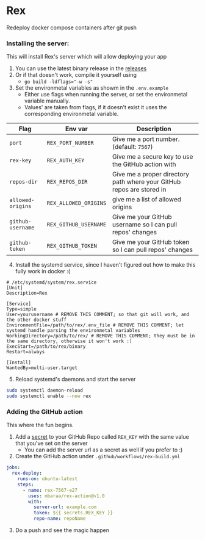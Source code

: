 # Rex

Redeploy docker compose containers after git push

### Installing the server:

This will install Rex's server which will allow deploying your app

1.  You can use the latest binary release in the [releases](https://github.com/mbaraa/rex/releases)
2.  Or if that doesn't work, compile it yourself using
    - `go build -ldflags="-w -s"`
3.  Set the environmetal variables as showm in the `.env.example`
    - Either use flags when running the server, or set the environmetal variable manually.
    - Values' are taken from flags, if it doesn't exist it uses the corresponding environmetal variable.

| Flag              | Env var               | Description                                                           |
| ----------------- | --------------------- | --------------------------------------------------------------------- |
| `port`            | `REX_PORT_NUMBER`     | Give me a port number. (default: `7567`)                              |
| `rex-key`         | `REX_AUTH_KEY`        | Give me a secure key to use the GitHub action with                    |
| `repos-dir`       | `REX_REPOS_DIR`       | Give me a proper directory path where your GitHub repos are stored in |
| `allowed-origins` | `REX_ALLOWED_ORIGINS` | give me a list of allowed origins                                     |
| `github-username` | `REX_GITHUB_USERNAME` | Give me your GitHub username so I can pull repos' changes             |
| `github-token`    | `REX_GITHUB_TOKEN`    | Give me your GitHub token so I can pull repos' changes                |

4.  Install the systemd service, since I haven't figured out how to make this fully work in docker :(

<!---->

    # /etc/systemd/system/rex.service
    [Unit]
    Description=Rex

    [Service]
    Type=simple
    User=yourusername # REMOVE THIS COMMENT; so that git will work, and the other docker stuff
    EnvironmentFile=/path/to/rex/.env_file # REMOVE THIS COMMENT; let systemd handle parsing the environmetal variables
    WorkingDirectory=/path/to/rex/ # REMOVE THIS COMMENT; they must be in the same directory, otherwise it won't work :)
    ExecStart=/path/to/rex/binary
    Restart=always

    [Install]
    WantedBy=multi-user.target

5. Reload systemd's daemons and start the server

```bash
sudo systemctl daemon-reload
sudo systemctl enable --now rex
```

### Adding the GitHub action

This where the fun begins.

1.  Add a [secret](https://docs.github.com/en/actions/security-guides/encrypted-secrets) to your GitHub Repo called `REX_KEY` with the same value that you've set on the server
    - You can add the server url as a secret as well if you prefer to :)
2.  Create the GitHub action under `.github/workflows/rex-build.yml`

```yaml
jobs:
  rex-deploy:
    runs-on: ubuntu-latest
    steps:
      - name: rex-7567-e27
        uses: mbaraa/rex-action@v1.0
        with:
          server-url: example.com
          token: ${{ secrets.REX_KEY }}
          repo-name: repoName
```

3.  Do a push and see the magic happen
